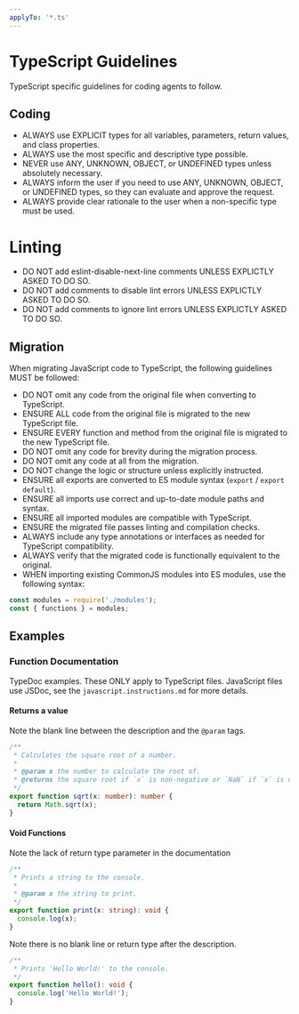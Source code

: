 ```yaml
---
applyTo: '*.ts'
---
```


# TypeScript Guidelines

TypeScript specific guidelines for coding agents to follow.

## Coding

- ALWAYS use EXPLICIT types for all variables, parameters, return values, and class properties.
- ALWAYS use the most specific and descriptive type possible.
- NEVER use ANY, UNKNOWN, OBJECT, or UNDEFINED types unless absolutely necessary.
- ALWAYS inform the user if you need to use ANY, UNKNOWN, OBJECT, or UNDEFINED types, so they can evaluate and approve the request.
- ALWAYS provide clear rationale to the user when a non-specific type must be used.

# Linting

- DO NOT add eslint-disable-next-line comments UNLESS EXPLICTLY ASKED TO DO SO.
- DO NOT add comments to disable lint errors UNLESS EXPLICTLY ASKED TO DO SO.
- DO NOT add comments to ignore lint errors UNLESS EXPLICTLY ASKED TO DO SO.

## Migration

When migrating JavaScript code to TypeScript, the following guidelines MUST be followed:

- DO NOT omit any code from the original file when converting to TypeScript.
- ENSURE ALL code from the original file is migrated to the new TypeScript file.
- ENSURE EVERY function and method from the original file is migrated to the new TypeScript file.
- DO NOT omit any code for brevity during the migration process.
- DO NOT omit any code at all from the migration.
- DO NOT change the logic or structure unless explicitly instructed.
- ENSURE all exports are converted to ES module syntax (`export` / `export default`).
- ENSURE all imports use correct and up-to-date module paths and syntax.
- ENSURE all imported modules are compatible with TypeScript.
- ENSURE the migrated file passes linting and compilation checks.
- ALWAYS include any type annotations or interfaces as needed for TypeScript compatibility.
- ALWAYS verify that the migrated code is functionally equivalent to the original.
- WHEN importing existing CommonJS modules into ES modules, use the following syntax:

```typescript
const modules = require('./modules');
const { functions } = modules;
```

## Examples

### Function Documentation

TypeDoc examples. These ONLY apply to TypeScript files. JavaScript files use JSDoc, see the `javascript.instructions.md` for more details.

#### Returns a value

Note the blank line between the description and the `@param` tags.

```typescript
/**
 * Calculates the square root of a number.
 *
 * @param x the number to calculate the root of.
 * @returns the square root if `x` is non-negative or `NaN` if `x` is negative.
 */
export function sqrt(x: number): number {
  return Math.sqrt(x);
}
```

#### Void Functions

Note the lack of return type parameter in the documentation

```typescript
/**
 * Prints a string to the console.
 *
 * @param x the string to print.
 */
export function print(x: string): void {
  console.log(x);
}
```

Note there is no blank line or return type after the description.

```typescript
/**
 * Prints 'Hello World!' to the console.
 */
export function hello(): void {
  console.log('Hello World!');
}
```
